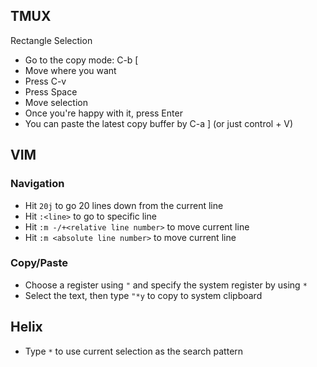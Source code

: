 ## TMUX
Rectangle Selection
- Go to the copy mode: C-b [
- Move where you want
- Press C-v
- Press Space
- Move selection
- Once you're happy with it, press Enter
- You can paste the latest copy buffer by C-a ] (or just control + V)

## VIM

### Navigation
- Hit `20j` to go 20 lines down from the current line
- Hit `:<line>` to go to specific line
- Hit `:m -/+<relative line number>` to move current line
- Hit `:m <absolute line number>` to move current line

### Copy/Paste
- Choose a register using `"` and specify the system register by using `*`
- Select the text, then type `"*y` to copy to system clipboard

## Helix

- Type `*` to use current selection as the search pattern
